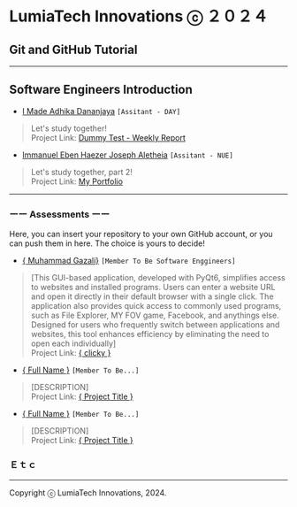 # LumiaTech Innovations ⓒ ２０２４

## Git and GitHub Tutorial

---

## Software Engineers Introduction

- [I Made Adhika Dananjaya](https://github.com/kingofaris) `[Assitant - DAY]`

> Let's study together!  
> Project Link: [Dummy Test - Weekly Report](https://github.com/kingofaris/weekly-report)

- [Immanuel Eben Haezer Joseph Aletheia](https://github.com/kingofaris) `[Assitant - NUE]`

> Let's study together, part 2!  
> Project Link: [My Portfolio](eintswavex.github.io)

---

### ーー Assessments ーー

Here, you can insert your repository to your own GitHub account, or you can push them in here. The choice is yours to decide!

- [{ Muhammad Gazali}](https://github.com/xagafax) `[Member To Be Software Enggineers]`

> [This GUI-based application, developed with PyQt6, simplifies access to websites and installed programs. Users can enter a website URL and open it directly in their default browser with a single click. The application also provides quick access to commonly used programs, such as File Explorer, MY FOV game, Facebook, and anythings else. Designed for users who frequently switch between applications and websites, this tool enhances efficiency by eliminating the need to open each individually]  
> Project Link: [{ clicky }](https://github.com/xagafax/belajar)

- [{ Full Name }](https://www.google.com) `[Member To Be...]`

> [DESCRIPTION]  
> Project Link: [{ Project Title }](https://www.google.com)

- [{ Full Name }](https://www.google.com) `[Member To Be...]`

> [DESCRIPTION]  
> Project Link: [{ Project Title }](https://www.google.com)

### Ｅｔｃ

---

Copyright ⓒ LumiaTech Innovations, 2024.
